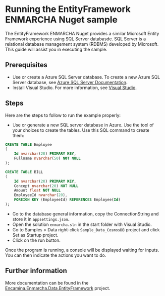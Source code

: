 # Running the EntityFramework ENMARCHA Nuget sample

The EntityFramework ENMARCHA Nuget provides a similar Microsoft Entity Framework experience using SQL Server databasde. SQL Server is a relational database management system (RDBMS) developed by Microsoft. This guide will assist you in executing the sample.


## Prerequisites

- Use or create a Azure SQL Server database. To create a new Azure SQL Server database, see [Azure SQL Server Documentation](https://azure.microsoft.com/es-es/products/azure-sql/database/).
- Install Visual Studio. For more information, see [Visual Studio](https://visualstudio.microsoft.com).

## Steps

Here are the steps to follow to run the example properly:

- Use or generate a new SQL server database in Azure. Use the tool of your choices to create the tables. Use this SQL command to create them:

```sql
CREATE TABLE Employee
(
    Id nvarchar(20) PRIMARY KEY,
    Fullname nvarchar(50) NOT NULL
);

CREATE TABLE BILL
(
    Id nvarchar(20) PRIMARY KEY,
    Concept nvarchar(20) NOT NULL
    Amount float NOT NULL
    EmployeeId nvarchar(20),
    FOREIGN KEY (EmployeeId) REFERENCES Employee(Id)
);
```
- Go to the database general information, copy the ConnectionString and store it in `appsettings.json`.
- Open the solution `enmarcha.sln` in the start folder with Visual Studio.
- Go to Samples > Data right-click `Sample_Data_CosmosDB` project and click Set as Startup project.
- Click on the run button.

Once the program is running, a console will be displayed waiting for inputs. You can then indicate the actions you want to do.

## Further information

More documentation can be found in the [Encamina.Enmarcha.Data.EntityFramework](
../../../src/Encamina.Enmarcha.Data.EntityFramework/README.md) project.